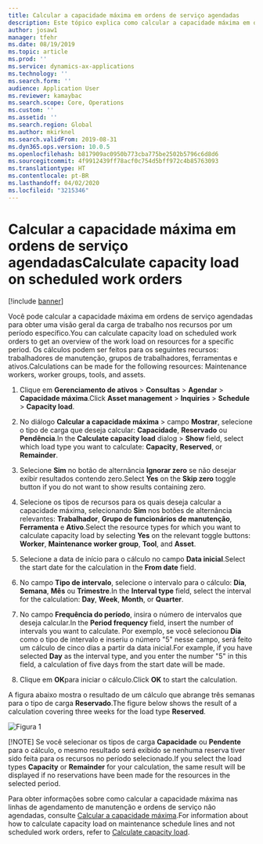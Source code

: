 ```yaml
---
title: Calcular a capacidade máxima em ordens de serviço agendadas
description: Este tópico explica como calcular a capacidade máxima em ordens de serviço agendadas no Gerenciamento de Ativos.
author: josaw1
manager: tfehr
ms.date: 08/19/2019
ms.topic: article
ms.prod: ''
ms.service: dynamics-ax-applications
ms.technology: ''
ms.search.form: ''
audience: Application User
ms.reviewer: kamaybac
ms.search.scope: Core, Operations
ms.custom: ''
ms.assetid: ''
ms.search.region: Global
ms.author: mkirknel
ms.search.validFrom: 2019-08-31
ms.dyn365.ops.version: 10.0.5
ms.openlocfilehash: b817909ac0950b773cba775be2502b5796c6d8d6
ms.sourcegitcommit: 4f9912439ff78acf0c754d5bff972c4b85763093
ms.translationtype: HT
ms.contentlocale: pt-BR
ms.lasthandoff: 04/02/2020
ms.locfileid: "3215346"
---
```

# <a name="calculate-capacity-load-on-scheduled-work-orders"></a><span data-ttu-id="4b555-103">Calcular a capacidade máxima em ordens de serviço agendadas</span><span class="sxs-lookup"><span data-stu-id="4b555-103">Calculate capacity load on scheduled work orders</span></span>

[!include [banner](../../includes/banner.md)]

 

<span data-ttu-id="4b555-104">Você pode calcular a capacidade máxima em ordens de serviço agendadas para obter uma visão geral da carga de trabalho nos recursos por um período específico.</span><span class="sxs-lookup"><span data-stu-id="4b555-104">You can calculate capacity load on scheduled work orders to get an overview of the work load on resources for a specific period.</span></span> <span data-ttu-id="4b555-105">Os cálculos podem ser feitos para os seguintes recursos: trabalhadores de manutenção, grupos de trabalhadores, ferramentas e ativos.</span><span class="sxs-lookup"><span data-stu-id="4b555-105">Calculations can be made for the following resources: Maintenance workers, worker groups, tools, and assets.</span></span>

1. <span data-ttu-id="4b555-106">Clique em **Gerenciamento de ativos** > **Consultas** > **Agendar** > **Capacidade máxima**.</span><span class="sxs-lookup"><span data-stu-id="4b555-106">Click **Asset management** > **Inquiries** > **Schedule** > **Capacity load**.</span></span>

2. <span data-ttu-id="4b555-107">No diálogo **Calcular a capacidade máxima** > campo **Mostrar**, selecione o tipo de carga que deseja calcular: **Capacidade**, **Reservado** ou **Pendência**.</span><span class="sxs-lookup"><span data-stu-id="4b555-107">In the **Calculate capacity load** dialog > **Show** field, select which load type you want to calculate: **Capacity**, **Reserved**, or **Remainder**.</span></span>

3. <span data-ttu-id="4b555-108">Selecione **Sim** no botão de alternância **Ignorar zero** se não desejar exibir resultados contendo zero.</span><span class="sxs-lookup"><span data-stu-id="4b555-108">Select **Yes** on the **Skip zero** toggle button if you do not want to show results containing zero.</span></span>

4. <span data-ttu-id="4b555-109">Selecione os tipos de recursos para os quais deseja calcular a capacidade máxima, selecionando **Sim** nos botões de alternância relevantes: **Trabalhador**, **Grupo de funcionários de manutenção**, **Ferramenta** e **Ativo**.</span><span class="sxs-lookup"><span data-stu-id="4b555-109">Select the resource types for which you want to calculate capacity load by selecting **Yes** on the relevant toggle buttons: **Worker**, **Maintenance worker group**, **Tool**, and **Asset**.</span></span>

5. <span data-ttu-id="4b555-110">Selecione a data de início para o cálculo no campo **Data inicial**.</span><span class="sxs-lookup"><span data-stu-id="4b555-110">Select the start date for the calculation in the **From date** field.</span></span>

6. <span data-ttu-id="4b555-111">No campo **Tipo de intervalo**, selecione o intervalo para o cálculo: **Dia**, **Semana**, **Mês** ou **Trimestre**.</span><span class="sxs-lookup"><span data-stu-id="4b555-111">In the **Interval type** field, select the interval for the calculation: **Day**, **Week**, **Month**, or **Quarter**.</span></span>

7. <span data-ttu-id="4b555-112">No campo **Frequência do período**, insira o número de intervalos que deseja calcular.</span><span class="sxs-lookup"><span data-stu-id="4b555-112">In the **Period frequency** field, insert the number of intervals you want to calculate.</span></span> <span data-ttu-id="4b555-113">Por exemplo, se você selecionou **Dia** como o tipo de intervalo e inseriu o número "5" nesse campo, será feito um cálculo de cinco dias a partir da data inicial.</span><span class="sxs-lookup"><span data-stu-id="4b555-113">For example, if you have selected **Day** as the interval type, and you enter the number "5" in this field, a calculation of five days from the start date will be made.</span></span>

8. <span data-ttu-id="4b555-114">Clique em **OK**para iniciar o cálculo.</span><span class="sxs-lookup"><span data-stu-id="4b555-114">Click **OK** to start the calculation.</span></span>

<span data-ttu-id="4b555-115">A figura abaixo mostra o resultado de um cálculo que abrange três semanas para o tipo de carga **Reservado**.</span><span class="sxs-lookup"><span data-stu-id="4b555-115">The figure below shows the result of a calculation covering three weeks for the load type **Reserved**.</span></span>

![Figura 1](media/08-work-order-scheduling.png)

[!NOTE]
<span data-ttu-id="4b555-117">Se você selecionar os tipos de carga **Capacidade** ou **Pendente** para o cálculo, o mesmo resultado será exibido se nenhuma reserva tiver sido feita para os recursos no período selecionado.</span><span class="sxs-lookup"><span data-stu-id="4b555-117">If you select the load types **Capacity** or **Remainder** for your calculation, the same result will be displayed if no reservations have been made for the resources in the selected period.</span></span>

<span data-ttu-id="4b555-118">Para obter informações sobre como calcular a capacidade máxima nas linhas de agendamento de manutenção e ordens de serviço não agendadas, consulte [Calcular a capacidade máxima](../capacity-planning/calculate-capacity-load.md).</span><span class="sxs-lookup"><span data-stu-id="4b555-118">For information about how to calculate capacity load on maintenance schedule lines and not scheduled work orders, refer to [Calculate capacity load](../capacity-planning/calculate-capacity-load.md).</span></span>


